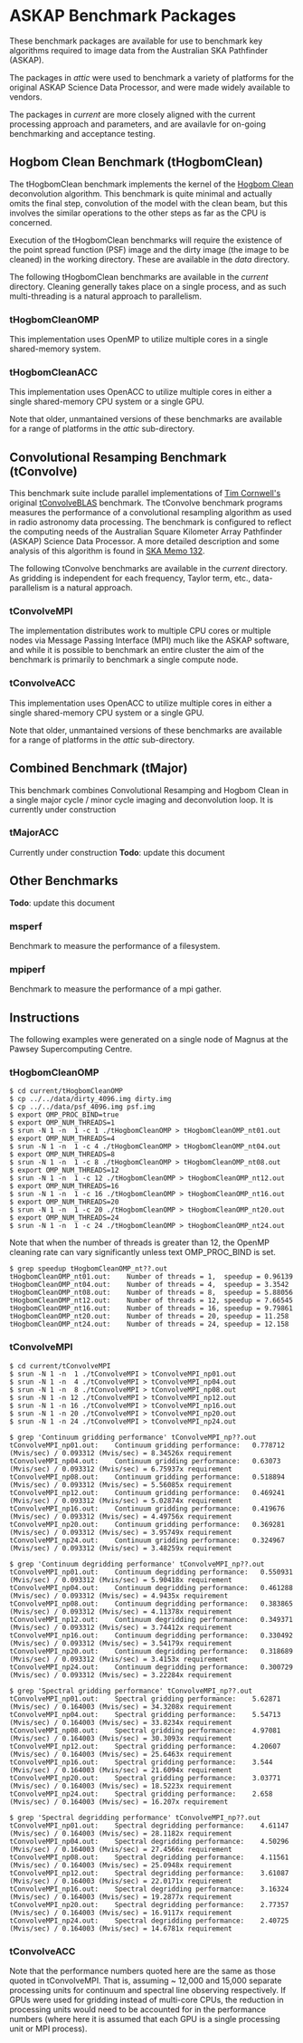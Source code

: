 ASKAP Benchmark Packages
========================

These benchmark packages are available for use to benchmark key algorithms
required to image data from the Australian SKA Pathfinder (ASKAP).

The packages in _attic_ were used to benchmark a variety of platforms for the
original ASKAP Science Data Processor, and were made widely available to
vendors.

The packages in _current_ are more closely aligned with the current processing
approach and parameters, and are availavle for on-going benchmarking and
acceptance testing.

Hogbom Clean Benchmark (tHogbomClean)
-------------------------------------
The tHogbomClean benchmark implements the kernel of the
[Hogbom Clean](http://cdsads.u-strasbg.fr/abs/1974A%26AS...15..417H)
deconvolution algorithm. This benchmark is quite minimal and actually omits the
final step, convolution of the model with the clean beam, but this involves the
similar operations to the other steps as far as the CPU is concerned.

Execution of the tHogbomClean benchmarks will require the existence of the
point spread function (PSF) image and the dirty image (the image to be cleaned)
in the working directory. These are available in the _data_ directory.

The following tHogbomClean benchmarks are available in the _current_ directory.
Cleaning generally takes place on a single process, and as such multi-threading
is a natural approach to parallelism.

### tHogbomCleanOMP
This implementation uses OpenMP to utilize multiple cores in a single
shared-memory system.

### tHogbomCleanACC
This implementation uses OpenACC to utilize multiple cores in either a single
shared-memory CPU system or a single GPU.

Note that older, unmantained versions of these benchmarks are available for a
range of platforms in the _attic_ sub-directory.

Convolutional Resamping Benchmark (tConvolve)
---------------------------------------------
This benchmark suite include parallel implementations of
[Tim Cornwell's](http://www.atnf.csiro.au/people/tim.cornwell/) original
[tConvolveBLAS](http://wfit.googlecode.com/svn-history/r1088/wfit/doc/code/tConvolveBLAS.cc)
benchmark. The tConvolve benchmark programs measures the performance of a
convolutional resampling algorithm as used in radio astronomy data processing.
The benchmark is configured to reflect the computing needs of the Australian
Square Kilometer Array Pathfinder (ASKAP) Science Data Processor. A more
detailed description and some analysis of this algorithm is found in
[SKA Memo 132](http://www.skatelescope.org/uploaded/59116_132_Memo_Humphreys.pdf).

The following tConvolve benchmarks are available in the _current_ directory.
As gridding is independent for each frequency, Taylor term, etc., data-parallelism
is a natural approach.

### tConvolveMPI
The implementation distributes work to multiple CPU cores or multiple nodes via
Message Passing Interface (MPI) much like the ASKAP software, and while it is
possible to benchmark an entire cluster the aim of the benchmark is primarily
to benchmark a single compute node.

### tConvolveACC
This implementation uses OpenACC to utilize multiple cores in either a single
shared-memory CPU system or a single GPU.

Note that older, unmantained versions of these benchmarks are available for a
range of platforms in the _attic_ sub-directory.

Combined Benchmark (tMajor)
---------------------------
This benchmark combines Convolutional Resamping and Hogbom Clean in a single
major cycle / minor cycle imaging and deconvolution loop. It is currently under
construction

### tMajorACC
Currently under construction
**Todo**: update this document

Other Benchmarks
----------------
**Todo**: update this document

### msperf
Benchmark to measure the performance of a filesystem.

### mpiperf
Benchmark to measure the performance of a mpi gather.

Instructions
------------

The following examples were generated on a single node of Magnus at the Pawsey
Supercomputing Centre. 

### tHogbomCleanOMP

```text
$ cd current/tHogbomCleanOMP
$ cp ../../data/dirty_4096.img dirty.img
$ cp ../../data/psf_4096.img psf.img
$ export OMP_PROC_BIND=true
$ export OMP_NUM_THREADS=1
$ srun -N 1 -n  1 -c 1 ./tHogbomCleanOMP > tHogbomCleanOMP_nt01.out
$ export OMP_NUM_THREADS=4
$ srun -N 1 -n  1 -c 4 ./tHogbomCleanOMP > tHogbomCleanOMP_nt04.out
$ export OMP_NUM_THREADS=8
$ srun -N 1 -n  1 -c 8 ./tHogbomCleanOMP > tHogbomCleanOMP_nt08.out
$ export OMP_NUM_THREADS=12
$ srun -N 1 -n  1 -c 12 ./tHogbomCleanOMP > tHogbomCleanOMP_nt12.out
$ export OMP_NUM_THREADS=16
$ srun -N 1 -n  1 -c 16 ./tHogbomCleanOMP > tHogbomCleanOMP_nt16.out
$ export OMP_NUM_THREADS=20
$ srun -N 1 -n  1 -c 20 ./tHogbomCleanOMP > tHogbomCleanOMP_nt20.out
$ export OMP_NUM_THREADS=24
$ srun -N 1 -n  1 -c 24 ./tHogbomCleanOMP > tHogbomCleanOMP_nt24.out
```

Note that when the number of threads is greater than 12, the OpenMP cleaning
rate can vary significantly unless text OMP_PROC_BIND is set.

```text
$ grep speedup tHogbomCleanOMP_nt??.out
tHogbomCleanOMP_nt01.out:    Number of threads = 1,  speedup = 0.96139
tHogbomCleanOMP_nt04.out:    Number of threads = 4,  speedup = 3.3542
tHogbomCleanOMP_nt08.out:    Number of threads = 8,  speedup = 5.88056
tHogbomCleanOMP_nt12.out:    Number of threads = 12, speedup = 7.66545
tHogbomCleanOMP_nt16.out:    Number of threads = 16, speedup = 9.79861
tHogbomCleanOMP_nt20.out:    Number of threads = 20, speedup = 11.258
tHogbomCleanOMP_nt24.out:    Number of threads = 24, speedup = 12.158
```

### tConvolveMPI

```text
$ cd current/tConvolveMPI
$ srun -N 1 -n  1 ./tConvolveMPI > tConvolveMPI_np01.out
$ srun -N 1 -n  4 ./tConvolveMPI > tConvolveMPI_np04.out
$ srun -N 1 -n  8 ./tConvolveMPI > tConvolveMPI_np08.out
$ srun -N 1 -n 12 ./tConvolveMPI > tConvolveMPI_np12.out
$ srun -N 1 -n 16 ./tConvolveMPI > tConvolveMPI_np16.out
$ srun -N 1 -n 20 ./tConvolveMPI > tConvolveMPI_np20.out
$ srun -N 1 -n 24 ./tConvolveMPI > tConvolveMPI_np24.out
```

```text
$ grep 'Continuum gridding performance' tConvolveMPI_np??.out
tConvolveMPI_np01.out:    Continuum gridding performance:   0.778712 (Mvis/sec) / 0.093312 (Mvis/sec) = 8.34526x requirement
tConvolveMPI_np04.out:    Continuum gridding performance:   0.63073  (Mvis/sec) / 0.093312 (Mvis/sec) = 6.75937x requirement
tConvolveMPI_np08.out:    Continuum gridding performance:   0.518894 (Mvis/sec) / 0.093312 (Mvis/sec) = 5.56085x requirement
tConvolveMPI_np12.out:    Continuum gridding performance:   0.469241 (Mvis/sec) / 0.093312 (Mvis/sec) = 5.02874x requirement
tConvolveMPI_np16.out:    Continuum gridding performance:   0.419676 (Mvis/sec) / 0.093312 (Mvis/sec) = 4.49756x requirement
tConvolveMPI_np20.out:    Continuum gridding performance:   0.369281 (Mvis/sec) / 0.093312 (Mvis/sec) = 3.95749x requirement
tConvolveMPI_np24.out:    Continuum gridding performance:   0.324967 (Mvis/sec) / 0.093312 (Mvis/sec) = 3.48259x requirement
```

```text
$ grep 'Continuum degridding performance' tConvolveMPI_np??.out
tConvolveMPI_np01.out:    Continuum degridding performance:   0.550931 (Mvis/sec) / 0.093312 (Mvis/sec) = 5.90418x requirement
tConvolveMPI_np04.out:    Continuum degridding performance:   0.461288 (Mvis/sec) / 0.093312 (Mvis/sec) = 4.9435x requirement
tConvolveMPI_np08.out:    Continuum degridding performance:   0.383865 (Mvis/sec) / 0.093312 (Mvis/sec) = 4.11378x requirement
tConvolveMPI_np12.out:    Continuum degridding performance:   0.349371 (Mvis/sec) / 0.093312 (Mvis/sec) = 3.74412x requirement
tConvolveMPI_np16.out:    Continuum degridding performance:   0.330492 (Mvis/sec) / 0.093312 (Mvis/sec) = 3.54179x requirement
tConvolveMPI_np20.out:    Continuum degridding performance:   0.318689 (Mvis/sec) / 0.093312 (Mvis/sec) = 3.4153x requirement
tConvolveMPI_np24.out:    Continuum degridding performance:   0.300729 (Mvis/sec) / 0.093312 (Mvis/sec) = 3.22284x requirement
```

```text
$ grep 'Spectral gridding performance' tConvolveMPI_np??.out
tConvolveMPI_np01.out:    Spectral gridding performance:    5.62871 (Mvis/sec) / 0.164003 (Mvis/sec) = 34.3208x requirement
tConvolveMPI_np04.out:    Spectral gridding performance:    5.54713 (Mvis/sec) / 0.164003 (Mvis/sec) = 33.8234x requirement
tConvolveMPI_np08.out:    Spectral gridding performance:    4.97081 (Mvis/sec) / 0.164003 (Mvis/sec) = 30.3093x requirement
tConvolveMPI_np12.out:    Spectral gridding performance:    4.20607 (Mvis/sec) / 0.164003 (Mvis/sec) = 25.6463x requirement
tConvolveMPI_np16.out:    Spectral gridding performance:    3.544   (Mvis/sec) / 0.164003 (Mvis/sec) = 21.6094x requirement
tConvolveMPI_np20.out:    Spectral gridding performance:    3.03771 (Mvis/sec) / 0.164003 (Mvis/sec) = 18.5223x requirement
tConvolveMPI_np24.out:    Spectral gridding performance:    2.658   (Mvis/sec) / 0.164003 (Mvis/sec) = 16.207x requirement
```

```text
$ grep 'Spectral degridding performance' tConvolveMPI_np??.out
tConvolveMPI_np01.out:    Spectral degridding performance:    4.61147 (Mvis/sec) / 0.164003 (Mvis/sec) = 28.1182x requirement
tConvolveMPI_np04.out:    Spectral degridding performance:    4.50296 (Mvis/sec) / 0.164003 (Mvis/sec) = 27.4566x requirement
tConvolveMPI_np08.out:    Spectral degridding performance:    4.11561 (Mvis/sec) / 0.164003 (Mvis/sec) = 25.0948x requirement
tConvolveMPI_np12.out:    Spectral degridding performance:    3.61087 (Mvis/sec) / 0.164003 (Mvis/sec) = 22.0171x requirement
tConvolveMPI_np16.out:    Spectral degridding performance:    3.16324 (Mvis/sec) / 0.164003 (Mvis/sec) = 19.2877x requirement
tConvolveMPI_np20.out:    Spectral degridding performance:    2.77357 (Mvis/sec) / 0.164003 (Mvis/sec) = 16.9117x requirement
tConvolveMPI_np24.out:    Spectral degridding performance:    2.40725 (Mvis/sec) / 0.164003 (Mvis/sec) = 14.6781x requirement
```

### tConvolveACC

Note that the performance numbers quoted here are the same as those quoted in
tConvolveMPI. That is, assuming ~ 12,000 and 15,000 separate processing units
for continuum and spectral line observing respectively. If GPUs were used for
gridding instead of multi-core CPUs, the reduction in processing units would
need to be accounted for in the performance numbers (where here it is assumed
that each GPU is a single processing unit or MPI process).

